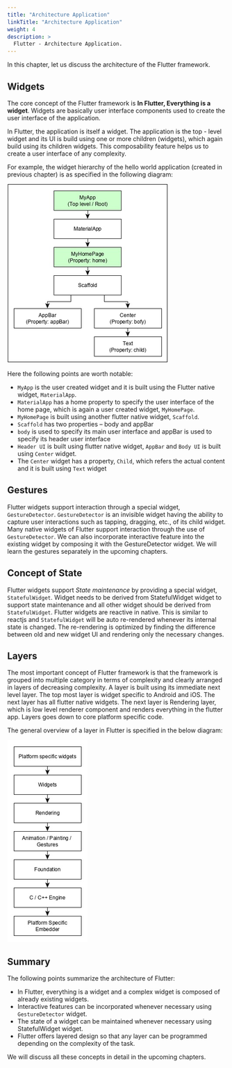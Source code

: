 ```yaml
---
title: "Architecture Application"
linkTitle: "Architecture Application"
weight: 4
description: >
  Flutter - Architecture Application.
---
```


In this chapter, let us discuss the architecture of the Flutter framework.

## Widgets

The core concept of the Flutter framework is **In Flutter, Everything is a widget**. Widgets are basically user interface components used to create the user interface of the application.

In Flutter, the application is itself a widget. The application is the top - level widget and its UI is build using one or more children (widgets), which again build using its children widgets. This composability feature helps us to create a user interface of any complexity.

For example, the widget hierarchy of the hello world application (created in previous chapter) is as specified in the following diagram:

<img class="center-small" src="hello_world_application.jpg">

Here the following points are worth notable:

* `MyApp` is the user created widget and it is built using the Flutter native widget, `MaterialApp`.
* `MaterialApp` has a home property to specify the user interface of the home page, which is again a user created widget, `MyHomePage`.
* `MyHomePage` is built using another flutter native widget, `Scaffold`.
* `Scaffold` has two properties – body and appBar
* `body` is used to specify its main user interface and appBar is used to specify its header user interface
* `Header UI` is built using flutter native widget, `AppBar` and `Body UI` is built using `Center` widget.
* The `Center` widget has a property, `Child`, which refers the actual content and it is built using `Text` widget

## Gestures

Flutter widgets support interaction through a special widget, `GestureDetector`. `GestureDetector` is an invisible widget having the ability to capture user interactions such as tapping, dragging, etc., of its child widget. Many native widgets of Flutter support interaction through the use of `GestureDetector`. We can also incorporate interactive feature into the existing widget by composing it with the GestureDetector widget. We will learn the gestures separately in the upcoming chapters.

## Concept of State

Flutter widgets support *State maintenance* by providing a special widget, `StatefulWidget`. Widget needs to be derived from StatefulWidget widget to support state maintenance and all other widget should be derived from `StatefulWidget`. Flutter widgets are reactive in native. This is similar to reactjs and `StatefulWidget` will be auto re-rendered whenever its internal state is changed. The re-rendering is optimized by finding the difference between old and new widget UI and rendering only the necessary changes.

## Layers

The most important concept of Flutter framework is that the framework is grouped into multiple category in terms of complexity and clearly arranged in layers of decreasing complexity. A layer is built using its immediate next level layer. The top most layer is widget specific to Android and iOS. The next layer has all flutter native widgets. The next layer is Rendering layer, which is low level renderer component and renders everything in the flutter app. Layers goes down to core platform specific code.

The general overview of a layer in Flutter is specified in the below diagram:

<img class="center-small" src="overview_of_layer.jpg">

## Summary

The following points summarize the architecture of Flutter:

* In Flutter, everything is a widget and a complex widget is composed of already existing widgets.
* Interactive features can be incorporated whenever necessary using `GestureDetector` widget.
* The state of a widget can be maintained whenever necessary using StatefulWidget widget.
* Flutter offers layered design so that any layer can be programmed depending on the complexity of the task.

We will discuss all these concepts in detail in the upcoming chapters.
